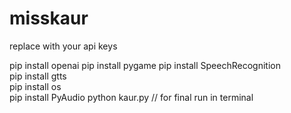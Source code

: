 # misskaur
replace with your api keys

pip install openai
pip install pygame
pip install SpeechRecognition   
pip install gtts     
pip install os  
pip install PyAudio
python kaur.py // for final run in terminal
